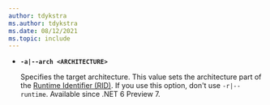 ```yaml
---
author: tdykstra
ms.author: tdykstra
ms.date: 08/12/2021
ms.topic: include
---
```

- **`-a|--arch <ARCHITECTURE>`**

  Specifies the target architecture. This value sets the architecture part of the [Runtime Identifier (RID)](../docs/core/rid-catalog.md). If you use this option, don't use `-r|--runtime`. Available since .NET 6 Preview 7.
